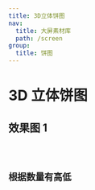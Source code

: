 ```yaml
---
title: 3D立体饼图
nav:
  title: 大屏素材库
  path: /screen
group:
  title: 饼图
---
```


# 3D 立体饼图

## 效果图 1

<code src="../../../example/ThreeDimensionalPieDemo/demo1.tsx" background="#040727">

## 根据数量有高低

<code src="../../../example/ThreeDimensionalPieDemo/demo2.tsx" background="#040727">
